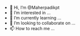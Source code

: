 - 👋 Hi, I’m @Maherpadikpt
- 👀 I’m interested in ...
- 🌱 I’m currently learning ...
- 💞️ I’m looking to collaborate on ...
- 📫 How to reach me ...

<!---
Maherpadikpt/Maherpadikpt is a ✨ special ✨ repository because its `README.md` (this file) appears on your GitHub profile.
You can click the Preview link to take a look at your changes.
--->
